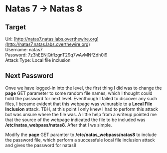# Natas 7 -> Natas 8


## Target
Url: [http://natas7.natas.labs.overthewire.org](http://natas7.natas.labs.overthewire.org) <br/>
Username: natas7 <br/>
Password: 7z3hEENjQtflzgnT29q7wAvMNfZdh0i9 <br/>
Attack Type: Local file inclusion <br/>


## Next Password
Onve we have logged-in into the level, the first thing I did was to change the **page** GET parameter to some random file names, which I thought could hold the password for next level. 
Eventhough I failed to discover any such files, I became evident that this webpage was vulnurable to a **Local File Inclusion** attack. TBH, at this point I only knew I had to perform this attack but was unsure where the file was.
A little help from a writeup pointed me that the source of the webpage indicated the file to be included was **/etc/natas_webpass/natas8**. After that I ws simple.

Modify the **page** GET paramter to **/etc/natas_webpass/natas8** to include the password file, which perform a successfule local file inclusion attack and gives the password for natas8
